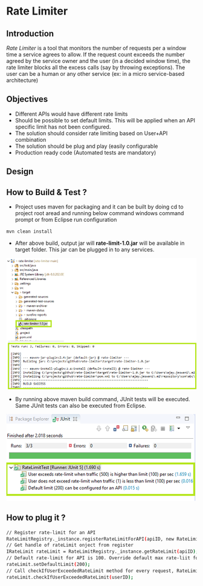 # Rate Limiter

## Introduction 
*Rate Limiter* is a tool that monitors the number of requests per a window time a service agrees to allow. If the request count exceeds the number agreed by the
service owner and the user (in a decided window time), the rate limiter blocks all the excess calls (say by throwing exceptions). The user can be a human or any other service (ex: in a micro service-based architecture)

## Objectives

- Different APIs would have different rate limits
- Should be possible to set default limits. This will be applied when an API specific limit has not been configured.
- The solution should consider rate limiting based on User+API combination
- The solution should be plug and play (easily configurable
- Production ready code (Automated tests are mandatory)

## Design

## How to Build & Test ?

- Project uses maven for packaging and it can be built by doing cd to project root aread and running below command windows command prompt or from Eclipse run configuration
```sh
mvn clean install
```
- After above build, output jar will **rate-limit-1.0.jar** will be available in target folder. This jar can be plugged in to any services.

![Screenshot](mvn-build.png) <!-- .element height="100%" width="100%" -->

- By running above maven build command, JUnit tests will be executed. Same JUnit tests can also be executed from Eclipse. 

![Screenshot](junit-test-automation.png) <!-- .element height="100%" width="100%" -->

## How to plug it ?

```sh
// Register rate-limit for an API
RateLimitRegistry._instance.registerRateLimitForAPI(apiID, new RateLimitImpl(apiID)); 
// Get handle of rateLimit onject from register
IRateLimit rateLimit = RateLimitRegistry._instance.getRateLimit(apiID);
// Default rate-limit for API is 100. Override default max rate-liit for API if required
rateLimit.setDefaultLimit(200);
// Call checkIfUserExceededRateLimit method for every request, RateLimitException will be thrown in case user exceeds max rate-limit for API
rateLimit.checkIfUserExceededRateLimit(userID);
```

